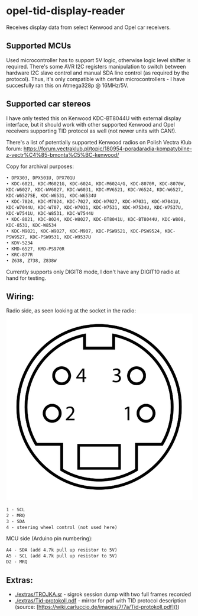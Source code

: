 # opel-tid-display-reader
Receives display data from select Kenwood and Opel car receivers.

## Supported MCUs
Used microcontroller has to support 5V logic, otherwise logic level shifter is required.
There's some AVR I2C registers manipulation to switch between hardware I2C slave control and manual SDA line control (as required by the protocol). Thus, it's only compatible with certain microcontrollers - I have succesfully ran this on Atmega328p @ 16MHz/5V.

## Supported car stereos
I have only tested this on Kenwood KDC-BT8044U with external display interface, but it should work with other supported Kenwood and Opel receivers supporting TID protocol as well (not newer units with CAN!).

There's a list of potentially supported Kenwood radios on Polish Vectra Klub forum: https://forum.vectraklub.pl/topic/180954-poradaradia-kompatybilne-z-vectr%C4%85-bmonta%C5%BC-kenwood/

Copy for archival purposes:
```
• DPX303, DPX501U, DPX701U
• KDC-6021, KDC-M6021G, KDC-6024, KDC-M6024/G, KDC-8070R, KDC-8070W, KDC-W6027, KDC-WV6027, KDC-W6031, KDC-MV6521, KDC-V6524, KDC-W6527, KDC-W6527SE, KDC-W6531, KDC-W6534U
• KDC-7024, KDC-M7024, KDC-7027, KDC-W7027, KDC-W7031, KDC-W7041U, KDC-W7044U, KDC-W707, KDC-W7031, KDC-W7531, KDC-W7534U, KDC-W7537U, KDC-W7541U, KDC-W8531, KDC-W7544U
• KDC-8021, KDC-8024, KDC-W8027, KDC-BT8041U, KDC-BT8044U, KDC-W808, KDC-8531, KDC-W8534
• KDC-M9021, KDC-W9027, KDC-M907, KDC-PSW9521, KDC-PSW9524, KDC-PSW9527, KDC-PSW9531, KDC-W9537U
• KDV-5234
• KMD-6527, KMD-PS970R
• KRC-877R
• Z638, Z738, Z838W
```

Currently supports only DIGIT8 mode, I don't have any DIGIT10 radio at hand for testing.

## Wiring:
Radio side, as seen looking at the socket in the radio:
![miniDIN 4](img/MiniDIN-4_Connector_Pinout.svg)
```
1 - SCL
2 - MRQ
3 - SDA
4 - steering wheel control (not used here)
```

MCU side (Arduino pin numbering):
```
A4 - SDA (add 4.7k pull up resistor to 5V)
A5 - SCL (add 4.7k pull up resistor to 5V)
D2 - MRQ
```

## Extras:
* [./extras/TROJKA.sr]() - sigrok session dump with two full frames recorded
* [./extras/Tid-protokoll.pdf]() - mirror for pdf with TID protocol description (source: [https://wiki.carluccio.de/images/7/7a/Tid-protokoll.pdf]())
